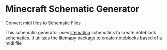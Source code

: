# Minecraft Schematic Generator

Convert midi files to Schematic Files



This schematic generator uses [litematica](https://github.com/maruohon/litematica) schematics to create noteblock schematics. It utilizes the [litemapy](https://github.com/SmylerMC/litemapy) package to create noteblocks based of a midi file